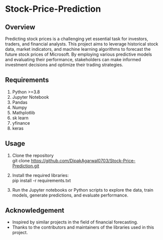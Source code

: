 # Stock-Price-Prediction
## Overview

Predicting stock prices is a challenging yet essential task for investors, traders, and financial analysts. This project aims to leverage historical stock data, market indicators, and machine learning algorithms to forecast the future stock prices of Microsoft. By employing various predictive models and evaluating their performance, stakeholders can make informed investment decisions and optimize their trading strategies.

## Requirements

1. Python >=3.8
2. Jupyter Notebook
3. Pandas
4. Numpy
5. Mathplotlib
6. sk learn
7. yfinance
8. keras

## Usage

1. Clone the repository<br>
   git clone https://github.com/DipakAgarwal0703/Stock-Price-Prediction.git
  
2. Install the required libraries:<br>
   pip install -r requirements.txt

3. Run the Jupyter notebooks or Python scripts to explore the data, train models, generate predictions, and evaluate performance.

## Acknowledgement
* Inspired by similar projects in the field of financial forecasting.
* Thanks to the contributors and maintainers of the libraries used in this project.

